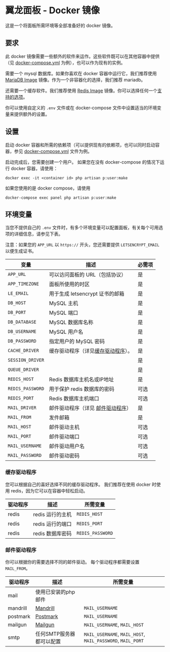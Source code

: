 # 翼龙面板 - Docker 镜像
这是一个将面板所需环境等全部准备好的 docker 镜像。

## 要求
此 docker 镜像需要一些额外的软件来运作。这些软件既可以在其他容器中提供（见 [docker-compose.yml](https://github.com/pterodactyl-china/panel/blob/develop/docker-compose.example.yml) 为例），也可以作为现有的实例。

需要一个 mysql 数据库。如果你喜欢在 docker 容器中运行它，我们推荐使用 [MariaDB Image](https://hub.docker.com/_/mariadb/) 镜像。作为一个非容器化的选择，我们推荐 mariadb。

还需要一个缓存软件。我们推荐使用 [Redis Image](https://hub.docker.com/_/redis/) 镜像。你可以选择任何一个[支持的选项](#缓存驱动程序)。

你可以使用自定义的 `.env` 文件或在 docker-compose 文件中设置适当的环境变量来提供额外的设置。

## 设置

启动 docker 容器和所需的依赖项（可以提供现有的依赖项，也可以同时启动容器，参见 [docker-compose.yml](https://github.com/pterodactyl-china/panel/blob/develop/docker-compose.example.yml) 文件为例。

启动完成后，您需要创建一个用户。
如果您在没有 docker-compose 的情况下运行 docker 容器，请使用：
```
docker exec -it <container id> php artisan p:user:make
```
如果您使用的是 docker compose，请使用
```
docker-compose exec panel php artisan p:user:make
```

## 环境变量
当您不提供自己的 `.env` 文件时，有多个环境变量可以配置面板，有关每个可用选项的详细信息，请参见下表。

注意：如果您的 `APP_URL` 以 `https://` 开头，您还需要提供 `LETSENCRYPT_EMAIL` 以便生成证书。

| 变量               | 描述                           | 必需项 |
|------------------|------------------------------|-----|
| `APP_URL`        | 可以访问面板的 URL（包括协议）            | 是   |
| `APP_TIMEZONE`   | 面板所使用的时区                     | 是   |
| `LE_EMAIL`       | 用于生成 letsencrypt 证书的邮箱       | 是   |
| `DB_HOST`        | MySQL 主机                     | 是   |
| `DB_PORT`        | MySQL 端口                     | 是   |
| `DB_DATABASE`    | MySQL 数据库名称                  | 是   |
| `DB_USERNAME`    | MySQL 用户名                    | 是   |
| `DB_PASSWORD`    | 指定用户的 MySQL 密码               | 是   |
| `CACHE_DRIVER`   | 缓存驱动程序（详见[缓存驱动程序](#缓存驱动程序)）。 | 是   |
| `SESSION_DRIVER` |                              | 是   |
| `QUEUE_DRIVER`   |                              | 是   |
| `REDIS_HOST`     | Redis 数据库主机名或IP地址            | 是   |
| `REDIS_PASSWORD` | 用于保护 redis 数据库的密码            | 可选  |
| `REDIS_PORT`     | Redis 数据库主机端口                | 可选  |
| `MAIL_DRIVER`    | 邮件驱动程序（详见 [邮件驱动程序](#邮件驱动程序)） | 是   |
| `MAIL_FROM`      | 发件邮箱                         | 是   |
| `MAIL_HOST`      | 邮件驱动主机                       | 可选  |
| `MAIL_PORT`      | 邮件驱动端口                       | 可选  |
| `MAIL_USERNAME`  | 邮件驱动用户名                     | 可选  |
| `MAIL_PASSWORD`  | 邮件驱动密码                       | 可选  |

### 缓存驱动程序
您可以根据自己的喜好选择不同的缓存驱动程序。
我们推荐在使用 docker 时使用 redis，因为它可以在容器中轻松启动。

| 驱动程序   | 描述                                 | 所需变量                                               |
| -------- | ------------------------------------ | ------------------------------------------------------ |
| redis    | redis 运行的主机          | `REDIS_HOST`                                           |
| redis    | redis 运行的端口             | `REDIS_PORT`                                           |
| redis    | redis 数据库密码              | `REDIS_PASSWORD`                                       |

### 邮件驱动程序
你可以根据你的需要选择不同的邮件驱动。
每个驱动程序都需要设置 `MAIL_FROM`。

| 驱动程序   | 描述                                 | 所需变量                                                       |
| -------- | ------------------------------------ | ------------------------------------------------------------- |
| mail     | 使用已安装的php邮件                   |                                                               |
| mandrill | [Mandrill](http://www.mandrill.com/) | `MAIL_USERNAME`                                               |
| postmark | [Postmark](https://postmarkapp.com/) | `MAIL_USERNAME`                                               |
| mailgun  | [Mailgun](https://www.mailgun.com/)  | `MAIL_USERNAME`, `MAIL_HOST`                                  |
| smtp     | 任何SMTP服务器都可以配置               | `MAIL_USERNAME`, `MAIL_HOST`, `MAIL_PASSWORD`, `MAIL_PORT`    |
